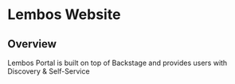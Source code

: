 # Lembos Website

## Overview

Lembos Portal is built on top of Backstage and provides users with Discovery & Self-Service